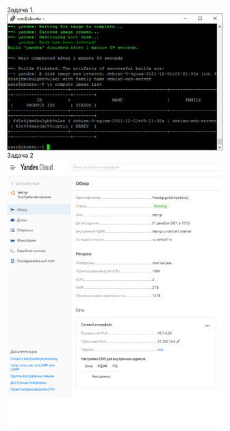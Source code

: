 ﻿Задача 1.</br>
![alt text](https://github.com/mishalipatnikov/devops-netology/blob/main/%D0%97%D0%B0%D0%B4%D0%B0%D1%87%D0%B0%201.png "Описание будет тут")</br>
Задача 2 </br>
![alt text](https://github.com/mishalipatnikov/devops-netology/blob/main/%D0%97%D0%B0%D0%B4%D0%B0%D1%87%D0%B0%202.png "Описание будет тут")</br>

